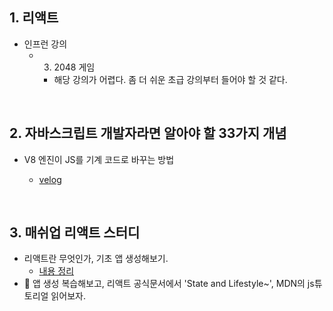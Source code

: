 ## 1. 리액트
- 인프런 강의
  - 3. 2048 게임
    - 해당 강의가 어렵다. 좀 더 쉬운 초급 강의부터 들어야 할 것 같다.
    
 <br/>
 
 ## 2. 자바스크립트 개발자라면 알아야 할 33가지 개념 
 - V8 엔진이 JS를 기계 코드로 바꾸는 방법
 
    - [velog](https://velog.io/@design0728/V8-%EC%97%94%EC%A7%84%EC%9D%B4-JS%EB%A5%BC-%EA%B8%B0%EA%B3%84-%EC%BD%94%EB%93%9C%EB%A1%9C-%EB%B0%94%EA%BE%B8%EB%8A%94-%EB%B0%A9%EB%B2%95)
  
  <br/>
  
## 3. 매쉬업 리액트 스터디
- 리액트란 무엇인가, 기초 앱 생성해보기.
  - [내용 정리](https://github.com/EunJaePark/Mash-up/blob/master/%EB%A6%AC%EC%95%A1%ED%8A%B8%20%EC%8A%A4%ED%84%B0%EB%94%94/%EB%82%B4%EC%9A%A9%20%EC%A0%95%EB%A6%AC/201216_%EB%A6%AC%EC%95%A1%ED%8A%B8%EB%9E%80.md)
- 📓 앱 생성 복습해보고, 리액트 공식문서에서 'State and Lifestyle~', MDN의 js튜토리얼 읽어보자.
    
    
    
